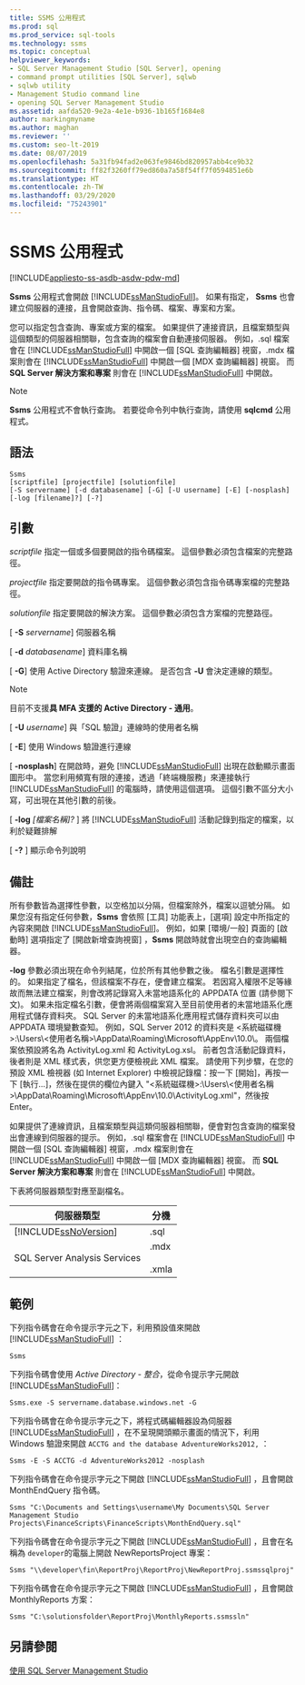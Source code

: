 ```yaml
---
title: SSMS 公用程式
ms.prod: sql
ms.prod_service: sql-tools
ms.technology: ssms
ms.topic: conceptual
helpviewer_keywords:
- SQL Server Management Studio [SQL Server], opening
- command prompt utilities [SQL Server], sqlwb
- sqlwb utility
- Management Studio command line
- opening SQL Server Management Studio
ms.assetid: aafda520-9e2a-4e1e-b936-1b165f1684e8
author: markingmyname
ms.author: maghan
ms.reviewer: ''
ms.custom: seo-lt-2019
ms.date: 08/07/2019
ms.openlocfilehash: 5a31fb94fad2e063fe9846bd820957abb4ce9b32
ms.sourcegitcommit: ff82f3260ff79ed860a7a58f54ff7f0594851e6b
ms.translationtype: HT
ms.contentlocale: zh-TW
ms.lasthandoff: 03/29/2020
ms.locfileid: "75243901"
---
```

# <a name="ssms-utility"></a>SSMS 公用程式

[!INCLUDE[appliesto-ss-asdb-asdw-pdw-md](../includes/appliesto-ss-asdb-asdw-pdw-md.md)]

**Ssms** 公用程式會開啟 [!INCLUDE[ssManStudioFull](../includes/ssmanstudiofull-md.md)]。 如果有指定， **Ssms** 也會建立伺服器的連接，且會開啟查詢、指令碼、檔案、專案和方案。

您可以指定包含查詢、專案或方案的檔案。 如果提供了連接資訊，且檔案類型與這個類型的伺服器相關聯，包含查詢的檔案會自動連接伺服器。 例如，.sql 檔案會在 [!INCLUDE[ssManStudioFull](../includes/ssmanstudiofull-md.md)] 中開啟一個 [SQL 查詢編輯器] 視窗，.mdx 檔案則會在 [!INCLUDE[ssManStudioFull](../includes/ssmanstudiofull-md.md)] 中開啟一個 [MDX 查詢編輯器] 視窗。 而 **SQL Server 解決方案和專案** 則會在 [!INCLUDE[ssManStudioFull](../includes/ssmanstudiofull-md.md)] 中開啟。 

> [!NOTE]
> **Ssms** 公用程式不會執行查詢。 若要從命令列中執行查詢，請使用 **sqlcmd** 公用程式。 
 
## <a name="syntax"></a>語法
 
 ```
 Ssms 
 [scriptfile] [projectfile] [solutionfile] 
 [-S servername] [-d databasename] [-G] [-U username] [-E] [-nosplash] [-log [filename]?] [-?] 
 ``` 
 
## <a name="arguments"></a>引數

 *scriptfile* 指定一個或多個要開啟的指令碼檔案。 這個參數必須包含檔案的完整路徑。 
 
 *projectfile* 指定要開啟的指令碼專案。 這個參數必須包含指令碼專案檔的完整路徑。 
 
 *solutionfile* 指定要開啟的解決方案。 這個參數必須包含方案檔的完整路徑。 
 
[ **-S** _servername_] 伺服器名稱
 
[ **-d** _databasename_] 資料庫名稱

[ **-G**] 使用 Active Directory 驗證來連線。 是否包含 **-U** 會決定連線的類型。

> [!Note]
> 目前不支援**具 MFA 支援的 Active Directory - 通用**。
 
[ **-U** _username_] 與「SQL 驗證」連線時的使用者名稱
 
[ **-E**] 使用 Windows 驗證進行連線
 
[ **-nosplash**] 在開啟時，避免 [!INCLUDE[ssManStudioFull](../includes/ssmanstudiofull-md.md)] 出現在啟動顯示畫面圖形中。 當您利用頻寬有限的連接，透過「終端機服務」來連接執行 [!INCLUDE[ssManStudioFull](../includes/ssmanstudiofull-md.md)] 的電腦時，請使用這個選項。 這個引數不區分大小寫，可出現在其他引數的前後。
 
[ **-log** _[檔案名稱]?_ ] 將 [!INCLUDE[ssManStudioFull](../includes/ssmanstudiofull-md.md)] 活動記錄到指定的檔案，以利於疑難排解
 
[ **-?** ] 顯示命令列說明

## <a name="remarks"></a>備註

所有參數皆為選擇性參數，以空格加以分隔，但檔案除外，檔案以逗號分隔。 如果您沒有指定任何參數，**Ssms** 會依照 [工具]  功能表上，[選項]  設定中所指定的內容來開啟 [!INCLUDE[ssManStudioFull](../includes/ssmanstudiofull-md.md)]。 例如，如果 [環境/一般]  頁面的 [啟動時]  選項指定了 [開啟新增查詢視窗]  ，**Ssms** 開啟時就會出現空白的查詢編輯器。
 
**-log** 參數必須出現在命令列結尾，位於所有其他參數之後。 檔名引數是選擇性的。 如果指定了檔名，但該檔案不存在，便會建立檔案。 若因寫入權限不足等緣故而無法建立檔案，則會改將記錄寫入未當地語系化的 APPDATA 位置 (請參閱下文)。 如果未指定檔名引數，便會將兩個檔案寫入至目前使用者的未當地語系化應用程式儲存資料夾。 SQL Server 的未當地語系化應用程式儲存資料夾可以由 APPDATA 環境變數查知。 例如，SQL Server 2012 的資料夾是 \<系統磁碟機>:\Users\\<使用者名稱\>\AppData\Roaming\Microsoft\AppEnv\10.0\\。 兩個檔案依預設將名為 ActivityLog.xml 和 ActivityLog.xsl。 前者包含活動記錄資料，後者則是 XML 樣式表，供您更方便檢視此 XML 檔案。 請使用下列步驟，在您的預設 XML 檢視器 (如 Internet Explorer) 中檢視記錄檔：按一下 [開始]，再按一下 [執行...]，然後在提供的欄位內鍵入 "\<系統磁碟機>:\Users\\<使用者名稱\>\AppData\Roaming\Microsoft\AppEnv\10.0\ActivityLog.xml"，然後按 Enter。
 
如果提供了連線資訊，且檔案類型與這類伺服器相關聯，便會對包含查詢的檔案發出會連線到伺服器的提示。 例如，.sql 檔案會在 [!INCLUDE[ssManStudioFull](../includes/ssmanstudiofull-md.md)] 中開啟一個 [SQL 查詢編輯器] 視窗，.mdx 檔案則會在 [!INCLUDE[ssManStudioFull](../includes/ssmanstudiofull-md.md)] 中開啟一個 [MDX 查詢編輯器] 視窗。 而 **SQL Server 解決方案和專案** 則會在 [!INCLUDE[ssManStudioFull](../includes/ssmanstudiofull-md.md)] 中開啟。

下表將伺服器類型對應至副檔名。
 
|伺服器類型|分機| 
|-----------------|---------------| 
|[!INCLUDE[ssNoVersion](../includes/ssnoversion-md.md)]|.sql|
|SQL Server Analysis Services|.mdx<br /><br /> .xmla|

## <a name="examples"></a>範例

下列指令碼會在命令提示字元之下，利用預設值來開啟 [!INCLUDE[ssManStudioFull](../includes/ssmanstudiofull-md.md)] ：
 
 ```
 Ssms
 ```

下列指令碼會使用 *Active Directory - 整合*，從命令提示字元開啟 [!INCLUDE[ssManStudioFull](../includes/ssmanstudiofull-md.md)]：
 
 ```
 Ssms.exe -S servername.database.windows.net -G
 ```

下列指令碼會在命令提示字元之下，將程式碼編輯器設為伺服器 [!INCLUDE[ssManStudioFull](../includes/ssmanstudiofull-md.md)] ，在不呈現開頭顯示畫面的情況下，利用 Windows 驗證來開啟 `ACCTG and the database AdventureWorks2012,` ：
 
 ```
 Ssms -E -S ACCTG -d AdventureWorks2012 -nosplash
 ```

 下列指令碼會在命令提示字元之下開啟 [!INCLUDE[ssManStudioFull](../includes/ssmanstudiofull-md.md)] ，且會開啟 MonthEndQuery 指令碼。
 
 ```
 Ssms "C:\Documents and Settings\username\My Documents\SQL Server Management Studio Projects\FinanceScripts\FinanceScripts\MonthEndQuery.sql"
 ```
 
 下列指令碼會在命令提示字元之下開啟 [!INCLUDE[ssManStudioFull](../includes/ssmanstudiofull-md.md)] ，且會在名稱為 `developer`的電腦上開啟 NewReportsProject 專案：
 
 ```
 Ssms "\\developer\fin\ReportProj\ReportProj\NewReportProj.ssmssqlproj"
 ```
 
 下列指令碼會在命令提示字元之下開啟 [!INCLUDE[ssManStudioFull](../includes/ssmanstudiofull-md.md)] ，且會開啟 MonthlyReports 方案： 

 ```
Ssms "C:\solutionsfolder\ReportProj\MonthlyReports.ssmssln"
 ```

## <a name="see-also"></a>另請參閱

[使用 SQL Server Management Studio](https://msdn.microsoft.com/library/f289e978-14ca-46ef-9e61-e1fe5fd593be)